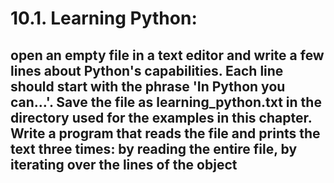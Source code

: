# 10.1. Learning Python:
## open an empty file in a text editor and write a few lines about Python's capabilities. Each line should start with the phrase 'In Python you can…'. Save the file as learning_python.txt in the directory used for the examples in this chapter. Write a program that reads the file and prints the text three times: by reading the entire file, by iterating over the lines of the object
